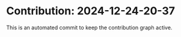 # Contribution: 2024-12-24-20-37
This is an automated commit to keep the contribution graph active.
